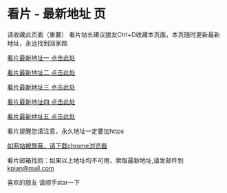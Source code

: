# 看片 - 最新地址 页

请收藏此页面（重要）
看片站长建议狼友Ctrl+D收藏本页面，本页随时更新最新地址，永远找到回家路

[看片最新地址一 点击此处](https://8zsxz.com/) 

[看片最新地址二 点击此处](https://8ygdk.com/) 

[看片最新地址三 点击此处](https://8yawu.com/) 

[看片最新地址四 点击此处](https://8xvqc.com/) 

[看片最新地址五 点击此处](https://8xbfw.com/) 

看片提醒您请注意，永久地址一定要加https

[如网站被屏蔽，请下载chrome浏览器](https://8xe23.com/chrome_93.0.4577.82.apk) 

看片邮箱找回：如果以上地址均不可用，索取最新地址,请发邮件到 kpian@mail.com

喜欢的狼友 请顺手star一下
